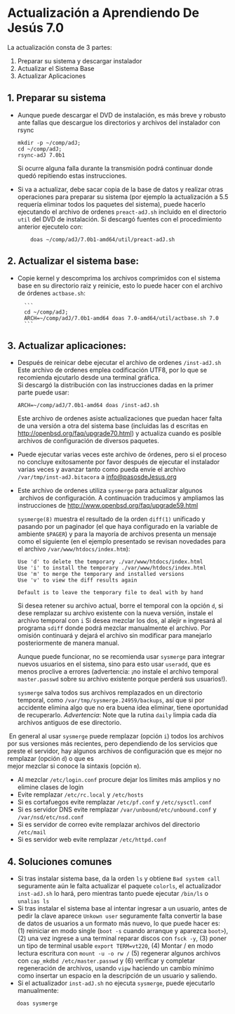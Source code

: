 # Actualización a Aprendiendo De Jesús 7.0

La actualización consta de 3 partes:

1. Preparar su sistema y descargar instalador
2. Actualizar el Sistema Base
3. Actualizar Aplicaciones


## 1. Preparar su sistema

* Aunque puede descargar el DVD de instalación, es más breve y robusto ante 
  fallas que descargue los directorios y archivos del instalador con rsync
	```
	mkdir -p ~/comp/adJ;
	cd ~/comp/adJ;
	rsync-adJ 7.0b1
	```

  Si ocurre alguna falla durante la transmisión podrá continuar donde
  quedó repitiendo estas instrucciones.
* Si va a actualizar, debe sacar copia de la base de datos y realizar
  otras operaciones para preparar su sistema (por ejemplo la actualización
  a 5.5 requería eliminar todos los paquetes del sistema), 
  puede hacerlo ejecutando el archivo de ordenes ```preact-adJ.sh```
  incluido en el directorio ```util``` del DVD de instalación.
  Si descargó fuentes con el procedimiento anterior ejecutelo con:

	```
       	doas ~/comp/adJ/7.0b1-amd64/util/preact-adJ.sh

## 2. Actualizar el sistema base:

* Copie kernel y descomprima los archivos comprimidos con el sistema base en 
  su directorio raiz y reinicie, esto lo puede hacer con el 
  archivo de órdenes ```actbase.sh```:

		```
		cd ~/comp/adJ; 
		ARCH=~/comp/adJ/7.0b1-amd64 doas 7.0-amd64/util/actbase.sh 7.0
		```

## 3. Actualizar aplicaciones:

* Después de reinicar debe ejecutar  el archivo de ordenes ```/inst-adJ.sh```
  Este archivo de ordenes emplea codificación UTF8, por lo que se recomienda
  ejcutarlo desde una terminal gráfica.  
  Si descargó la distribución con las instrucciones dadas en la primer parte
  puede usar:

	```
	ARCH=~/comp/adJ/7.0b1-amd64 doas /inst-adJ.sh
	```
	
  Este archivo de ordenes asiste actualizaciones que puedan hacer 
  falta de una versión a otra del sistema base (incluidas las d
  escritas en http://openbsd.org/faq/upgrade70.html) y actualiza cuando es 
  posible archivos de configuración de diversos paquetes.
* Puede ejecutar varias veces este archivo de órdenes, pero si el 
  proceso no concluye exitosamente por favor después de ejecutar
  el instalador varias veces y avanzar tanto como pueda envíe el archivo
  ```/var/tmp/inst-adJ.bitacora``` a info@pasosdeJesus.org
* Este archivo de ordenes utiliza ```sysmerge``` para actualizar algunos 
  archivos de configuración. A continuación traducimos y ampliamos las
  instrucciones de <http://www.openbsd.org/faq/upgrade59.html>

  ```sysmerge(8)``` muestra el resultado de la orden ```diff(1)``` 
  unificado y pasando por un paginador (el que haya configurado en la 
  variable de ambiente ```$PAGER```) y para la mayoría de archivos 
  presenta un mensaje como el siguiente (en el ejemplo presentado se 
  revisan novedades para el archivo `/var/www/htdocs/index.htm`):

      Use 'd' to delete the temporary ./var/www/htdocs/index.html
      Use 'i' to install the temporary ./var/www/htdocs/index.html
      Use 'm' to merge the temporary and installed versions
      Use 'v' to view the diff results again
        
      Default is to leave the temporary file to deal with by hand

  Si desea retener su archivo actual, borre el temporal con la opción 
  `d`, si dese remplazar su archivo existente con la nueva versión, 
  instale el archivo temporal con ```i``` Si desea mezclar los dos, 
  al alejir ```m``` ingresará al programa ```sdiff``` donde podrá 
  mezclar manualmente el archivo.  Por omisión continuará y dejará el 
  archivo sin modificar para manejarlo posteriormente de manera manual.
        
  Aunque puede funcionar, no se recomienda usar `sysmerge` para integrar
  nuevos usuarios en el sistema, sino para esto usar `useradd`, que es 
  menos proclive a errores (advertencia: ¡no instale el archivo temporal 
  ```master.passwd``` sobre su archivo existente porque perderá sus usuarios!).
        
  ```sysmerge``` salva todos sus archivos remplazados en un directorio 
  temporal, como ```/var/tmp/sysmerge.24959/backups```, así que si por 
  accidente elimina algo que no era buena idea eliminar, tiene 
  oportunidad de recuperarlo.  *Advertencia*: Note que la rutina 
  ```daily``` limpia cada día archivos antiguos de ese directorio.
        
  En general al usar `sysmerge` puede remplazar (opción `i`) todos los 
  archivos por sus versiones más recientes, pero dependiendo de los 
  servicios que preste el servidor, hay algunos archivos de 
  configuración que es mejor no remplazar (opción `d`) o que es      
  mejor mezclar si conoce la sintaxis (opción ```m```).

  * Al mezclar `/etc/login.conf` procure dejar los límites más amplios y
    no elimine clases de login
  * Evite remplazar `/etc/rc.local` y `/etc/hosts`
  * Si es cortafuegos evite remplazar `/etc/pf.conf` 
    y `/etc/sysctl.conf`
  * Si es servidor DNS evite remplazar `/var/unbound/etc/unbound.conf` 
    y `/var/nsd/etc/nsd.conf`
  * Si es servidor de correo evite remplazar archivos del 
    directorio `/etc/mail` 
  * Si es servidor web evite remplazar `/etc/httpd.conf`



## 4. Soluciones comunes


* Si tras instalar sistema base, da la orden `ls` y obtiene 
  `Bad system call` seguramente aún le falta actualizar el paquete 
  `colorls`, el actualizador `inst-adJ.sh` lo hará, pero mientras 
  tanto puede ejecutar `/bin/ls` o `unalias ls`
* Si tras instalar el sistema base al intentar ingresar a un usuario, antes 
  de pedir la clave aparece ```Unkown user``` seguramente falta convertir 
  la base de datos de usuarios a un formato más nuevo, lo que puede hacer es: 
  (1) reiniciar en modo single (```boot -s``` cuando arranque y aparezca
  ```boot>```), (2) una vez ingrese a una terminal reparar discos con 
  ```fsck -y```, (3) poner un tipo de terminal usable ```export TERM=vt220```,
  (4) Montar / en modo lectura escritura con ```mount -u -o rw /``` 
  (5) regenerar algunos archivos con ```cap_mkdbd /etc/master.passwd``` y 
  (6) verificar y completar regeneración de archivos, usando ```vipw``` 
  haciendo un cambio mínimo como insertar un espacio en la descripción de 
  un usuario y saliendo.
* Si el actualizador  ```inst-adJ.sh``` no ejecuta ```sysmerge```, puede 
  ejecutarlo manualmente:
```
   doas sysmerge 
```
   
